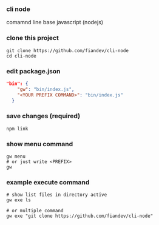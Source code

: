 ### cli node
comamnd line base javascript (nodejs)

### clone this project

```shell
git clone https://github.com/fiandev/cli-node
cd cli-node
```

### edit package.json

```json
"bin": {
    "gw": "bin/index.js",
    "<YOUR PREFIX COMMAND>": "bin/index.js"
  }
```

### save changes (required)

```shell
npm link
```

### show menu command

```shell
gw menu
# or just write <PREFIX>
gw
```

### example execute command

```shell
# show list files in directory active
gw exe ls

# or multiple command
gw exe "git clone https://github.com/fiandev/cli-node"
```